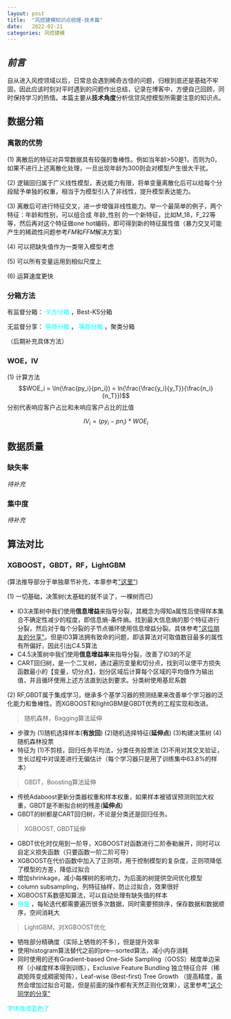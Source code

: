 ```yaml
---
layout: post
title:  "风控建模知识点梳理-技术篇"
date:   2022-02-21
categories: 风控建模
---
```


## ***前言***
自从进入风控领域以后，日常总会遇到稀奇古怪的问题，归根到底还是基础不牢固，因此应该时刻对平时遇到的问题作出总结，记录在博客中，方便自己回顾，同时保持学习的热情。本篇主要从**技术角度**分析信贷风控模型所需要注意的知识点。

## **数据分箱**
### **离散的优势**
(1) 离散后的特征对异常数据具有较强的鲁棒性。例如当年龄>50是1，否则为0，如果不进行上述离散化处理，一旦出现年龄为300则会对模型产生很大干扰。

(2) 逻辑回归属于广义线性模型，表达能力有限，将单变量离散化后可以给每个分段赋予单独的权重，相当于为模型引入了非线性，提升模型表达能力。

(3) 离散后可进行特征交叉，进一步增强非线性能力。举一个最简单的例子，两个特征：年龄和性别，可以组合成 年龄_性别 的一个新特征，比如M_18，F_22等等，然后再对这个特征做one hot编码，即可得到新的特征属性值（暴力交叉可能产生的稀疏性问题参考*FM*和*FFM*解决方案）

(4) 可以把缺失值作为一类带入模型考虑

(5) 可以所有变量运用到相似尺度上

(6) 运算速度更快

### **分箱方法**
有监督分箱：<font color=#00ffff>  卡方分箱 </font>，Best-KS分箱

无监督分享：<font color=#00ffff>  等频分箱 </font>，<font color=#00ffff>  等距分箱 </font>，聚类分箱

（后期补充具体方法）

### **WOE，IV**
(1) 计算方法
$$WOE_i = \ln(\frac{py_i}{pn_i}) = ln(\frac{\frac{y_i}{y_T}}{\frac{n_i}{n_T}})$$
分别代表响应客户占比和未响应客户占比的比值

$$IV_i = (py_i-pn_i)*WOE_i$$

## **数据质量**
### **缺失率**
*待补充*
### **集中度**
*待补充*
## **算法对比**
### **XGBOOST，GBDT，RF，LightGBM**

(算法推导部分于单独章节补充，本章参考["这里"](https://blog.csdn.net/yimingsilence/article/details/82193890))

(1) 一切基础，决策树(太基础的就不谈了，一棵树而已)
- ID3决策树中我们使用**信息增益**来指导分裂，其概念为得知a属性后使得样本集合不确定性减少的程度，即信息熵-条件熵。找到最大信息熵的那个特征进行分裂，然后对于每个分裂的子节点循环使用信息增益分裂。具体参考["这位朋友的分享"](https://zhuanlan.zhihu.com/p/26760551)。但是ID3算法拥有致命的问题，即该算法对可取值数目最多的属性有所偏好，因此引出C4.5算法
- C4.5决策树中我们使用**信息增益率**来指导分裂，改善了ID3的不足
- CART回归树，是一个二叉树，通过遍历变量和切分点，找到可以使平方损失函数最小的【变量，切分点】，划分区域后计算每个区域的平均值作为输出值，并且循环使用上述方法直到达到要求。分类树使用基尼系数

(2) RF,GBDT属于集成学习，继承多个基学习器的预测结果来改善单个学习器的泛化能力和鲁棒性。而XGBOOST和lightGBM是GBDT优秀的工程实现和改进。

>随机森林，Bagging算法延伸

- 步骤为 (1)随机选择样本(**有放回**) (2)随机选择特征(**延伸点**) (3)构建决策树 (4) 随机森林投票
- 特征为 (1)不剪枝，回归任务平均法，分类任务投票法 (2)不用对其交叉验证，生长过程中对误差进行无偏估计（每个学习器只是用了训练集中63.8%的样本）

>GBDT，Boosting算法延伸
- 传统Adaboost更新分类器权重和样本权重，如果样本被错误预测则加大权重，GBDT是不断拟合树的残差(**延伸点**)
- GBDT的树都是CART回归树，不论是分类还是回归任务。

>XGBOOST, GBDT延伸
- GBDT优化时仅用到一阶导，XGBOOST对函数进行二阶泰勒展开，同时可以自定义损失函数（只要函数一阶二阶可导）
- XGBOOST在代价函数中加入了正则项，用于控制模型的复杂度，正则项降低了模型的方差，降低过拟合
- 增加shrinkage，减小每棵树的影响力，为后面的树提供空间优化模型
- column subsampling，列特征抽样，防止过拟合，效果很好
- XGBOOST系数感知算法，可以自动处理有缺失值的样本
- <font color=#00ffff>  但是 </font>，每轮迭代都需要遍历很多次数据，同时需要预排序，保存数据和数据顺序，空间消耗大

>LightGBM，对XGBOOST优化
- 牺牲部分精确度（实际上牺牲的不多），但是提升效率
- 使用histogram算法替代之前的pre—sorted算法，减小内存消耗
- 同时使用的还有Gradient-based One-Side Sampling（GOSS）梯度单边采样（小梯度样本得到训练），Exclusive Feature Bundling 独立特征合并（稀疏矩阵变成稠密矩阵），Leaf-wise (Best-first) Tree Growth （提高精度，虽然会增加过拟合可能，但是前面的操作都有天然正则化效果），这里参考["这个同学的分享"](https://zhuanlan.zhihu.com/p/38516467)



<font color=#00ffff>  字体改成蓝色了 </font>
